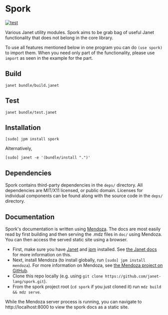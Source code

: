 # Spork

[![test](https://github.com/janet-lang/spork/actions/workflows/test.yml/badge.svg)](https://github.com/janet-lang/spork/actions/workflows/test.yml)

Various Janet utility modules. Spork aims to be grab bag of useful Janet functionality that
does not belong in the core library.

To use all features mentioned below in one program you can do `(use spork)` to
import them. When you need only part of the functionality, please use `import`
as seen in the example for the part.

## Build

```
janet bundle/build.janet
```

## Test

```
janet bundle/test.janet
```

## Installation

```
[sudo] jpm install spork
```

Alternatively,

```
[sudo] janet -e '(bundle/install ".")'
```

## Dependencies

Spork contains third-party dependencies in the `deps/` directory. All dependencies are MIT/X11 licensed, or public domain.
Licenses for individual components can be found along with the source code in the `deps/` directory.

## Documentation

Spork's documentation is written using [Mendoza](https://github.com/bakpakin/mendoza).
  The docs are most easily read by first building and then serving the .mdz files in `doc/` using Mendoza.
  You can then access the served static site using a browser.

- First, make sure you have [Janet](https://janet-lang.org/) and [jpm](https://janet-lang.org/docs/jpm.html) installed. See [the Janet docs](https://janet-lang.org/introduction.html) for more information on this.
- Next, install Mendoza (to install globally, run `[sudo] jpm install mendoza`). For more information on Mendoza, see [the Mendoza project on GitHub](https://github.com/bakpakin/mendoza).
- Clone this repo locally (e.g. using `git clone https://github.com/janet-lang/spork.git`).
- From the spork project root (`cd spork` if you just cloned it) run `mdz build && mdz serve`.

While the Mendoza server process is running, you can navigate to http://localhost:8000 to view the spork docs as a static site.

